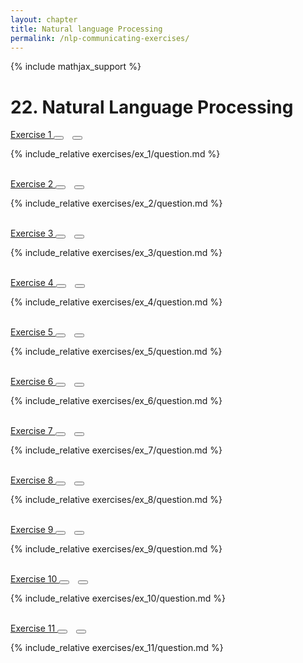 ```yaml
---
layout: chapter
title: Natural language Processing
permalink: /nlp-communicating-exercises/
---
```


{% include mathjax_support %}

# 22. Natural Language Processing

<div class="card">
<div class="card-header p-2">
<a href='ex_1/' class="p-2">Exercise 1 </a>
<button type="button" class="btn btn-dark float-right" title="Bookmark Exercise" onclick="bookmark('ch22ex1');" href="#"><i id="ch22ex1" class="fas fa-bookmark" style="color:white"></i></button>
<button type="button" class="btn btn-dark float-right" style="margin-left:10px; margin-right:10px;" title="Upvote Exercise" onclick="upvote('ex22.1);" href="#"><i id="ch22ex1" class="fas fa-thumbs-up" style="color:white"></i></button>
</div>
<div class="card-body">
<p class="card-text">{% include_relative exercises/ex_1/question.md %}</p>
</div>
</div>
<br>
<div class="card">
<div class="card-header p-2">
<a href='ex_2/' class="p-2">Exercise 2 </a>
<button type="button" class="btn btn-dark float-right" title="Bookmark Exercise" onclick="bookmark('ch22ex2');" href="#"><i id="ch22ex2" class="fas fa-bookmark" style="color:white"></i></button>
<button type="button" class="btn btn-dark float-right" style="margin-left:10px; margin-right:10px;" title="Upvote Exercise" onclick="upvote('ex22.2);" href="#"><i id="ch22ex2" class="fas fa-thumbs-up" style="color:white"></i></button>
</div>
<div class="card-body">
<p class="card-text">{% include_relative exercises/ex_2/question.md %}</p>
</div>
</div>
<br>
<div class="card">
<div class="card-header p-2">
<a href='ex_3/' class="p-2">Exercise 3 </a>
<button type="button" class="btn btn-dark float-right" title="Bookmark Exercise" onclick="bookmark('ch22ex3');" href="#"><i id="ch22ex3" class="fas fa-bookmark" style="color:white"></i></button>
<button type="button" class="btn btn-dark float-right" style="margin-left:10px; margin-right:10px;" title="Upvote Exercise" onclick="upvote('ex22.3);" href="#"><i id="ch22ex3" class="fas fa-thumbs-up" style="color:white"></i></button>
</div>
<div class="card-body">
<p class="card-text">{% include_relative exercises/ex_3/question.md %}</p>
</div>
</div>
<br>
<div class="card">
<div class="card-header p-2">
<a href='ex_4/' class="p-2">Exercise 4 </a>
<button type="button" class="btn btn-dark float-right" title="Bookmark Exercise" onclick="bookmark('ch22ex4');" href="#"><i id="ch22ex4" class="fas fa-bookmark" style="color:white"></i></button>
<button type="button" class="btn btn-dark float-right" style="margin-left:10px; margin-right:10px;" title="Upvote Exercise" onclick="upvote('ex22.4);" href="#"><i id="ch22ex4" class="fas fa-thumbs-up" style="color:white"></i></button>
</div>
<div class="card-body">
<p class="card-text">{% include_relative exercises/ex_4/question.md %}</p>
</div>
</div>
<br>
<div class="card">
<div class="card-header p-2">
<a href='ex_5/' class="p-2">Exercise 5 </a>
<button type="button" class="btn btn-dark float-right" title="Bookmark Exercise" onclick="bookmark('ch22ex5');" href="#"><i id="ch22ex5" class="fas fa-bookmark" style="color:white"></i></button>
<button type="button" class="btn btn-dark float-right" style="margin-left:10px; margin-right:10px;" title="Upvote Exercise" onclick="upvote('ex22.5);" href="#"><i id="ch22ex5" class="fas fa-thumbs-up" style="color:white"></i></button>
</div>
<div class="card-body">
<p class="card-text">{% include_relative exercises/ex_5/question.md %}</p>
</div>
</div>
<br>
<div class="card">
<div class="card-header p-2">
<a href='ex_6/' class="p-2">Exercise 6 </a>
<button type="button" class="btn btn-dark float-right" title="Bookmark Exercise" onclick="bookmark('ch22ex6');" href="#"><i id="ch22ex6" class="fas fa-bookmark" style="color:white"></i></button>
<button type="button" class="btn btn-dark float-right" style="margin-left:10px; margin-right:10px;" title="Upvote Exercise" onclick="upvote('ex22.6);" href="#"><i id="ch22ex6" class="fas fa-thumbs-up" style="color:white"></i></button>
</div>
<div class="card-body">
<p class="card-text">{% include_relative exercises/ex_6/question.md %}</p>
</div>
</div>
<br>
<div class="card">
<div class="card-header p-2">
<a href='ex_7/' class="p-2">Exercise 7 </a>
<button type="button" class="btn btn-dark float-right" title="Bookmark Exercise" onclick="bookmark('ch22ex7');" href="#"><i id="ch22ex7" class="fas fa-bookmark" style="color:white"></i></button>
<button type="button" class="btn btn-dark float-right" style="margin-left:10px; margin-right:10px;" title="Upvote Exercise" onclick="upvote('ex22.7);" href="#"><i id="ch22ex7" class="fas fa-thumbs-up" style="color:white"></i></button>
</div>
<div class="card-body">
<p class="card-text">{% include_relative exercises/ex_7/question.md %}</p>
</div>
</div>
<br>
<div class="card">
<div class="card-header p-2">
<a href='ex_8/' class="p-2">Exercise 8 </a>
<button type="button" class="btn btn-dark float-right" title="Bookmark Exercise" onclick="bookmark('ch22ex8');" href="#"><i id="ch22ex8" class="fas fa-bookmark" style="color:white"></i></button>
<button type="button" class="btn btn-dark float-right" style="margin-left:10px; margin-right:10px;" title="Upvote Exercise" onclick="upvote('ex22.8);" href="#"><i id="ch22ex8" class="fas fa-thumbs-up" style="color:white"></i></button>
</div>
<div class="card-body">
<p class="card-text">{% include_relative exercises/ex_8/question.md %}</p>
</div>
</div>
<br>
<div class="card">
<div class="card-header p-2">
<a href='ex_9/' class="p-2">Exercise 9 </a>
<button type="button" class="btn btn-dark float-right" title="Bookmark Exercise" onclick="bookmark('ch22ex9');" href="#"><i id="ch22ex9" class="fas fa-bookmark" style="color:white"></i></button>
<button type="button" class="btn btn-dark float-right" style="margin-left:10px; margin-right:10px;" title="Upvote Exercise" onclick="upvote('ex22.9);" href="#"><i id="ch22ex9" class="fas fa-thumbs-up" style="color:white"></i></button>
</div>
<div class="card-body">
<p class="card-text">{% include_relative exercises/ex_9/question.md %}</p>
</div>
</div>
<br>
<div class="card">
<div class="card-header p-2">
<a href='ex_10/' class="p-2">Exercise 10 </a>
<button type="button" class="btn btn-dark float-right" title="Bookmark Exercise" onclick="bookmark('ch22ex10');" href="#"><i id="ch22ex10" class="fas fa-bookmark" style="color:white"></i></button>
<button type="button" class="btn btn-dark float-right" style="margin-left:10px; margin-right:10px;" title="Upvote Exercise" onclick="upvote('ex22.10);" href="#"><i id="ch22ex10" class="fas fa-thumbs-up" style="color:white"></i></button>
</div>
<div class="card-body">
<p class="card-text">{% include_relative exercises/ex_10/question.md %}</p>
</div>
</div>
<br>
<div class="card">
<div class="card-header p-2">
<a href='ex_11/' class="p-2">Exercise 11 </a>
<button type="button" class="btn btn-dark float-right" title="Bookmark Exercise" onclick="bookmark('ch22ex11');" href="#"><i id="ch22ex11" class="fas fa-bookmark" style="color:white"></i></button>
<button type="button" class="btn btn-dark float-right" style="margin-left:10px; margin-right:10px;" title="Upvote Exercise" onclick="upvote('ex22.11);" href="#"><i id="ch22ex11" class="fas fa-thumbs-up" style="color:white"></i></button>
</div>
<div class="card-body">
<p class="card-text">{% include_relative exercises/ex_11/question.md %}</p>
</div>
</div>
<br>
